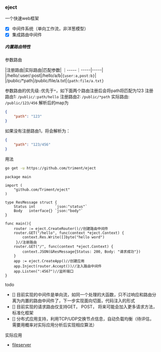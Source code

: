 ### eject

一个快速web框架

+ [x] 中间件系统（单向工作流，非洋葱模型）
+ [x] 集成路由中间件

##### 内置路由特性


参数路由

|注册路由|实际路由|匹配参数|
｜-----｜-----|-----|
|/hello/:user/:post|/hello/a/b|`{user:a,post:b}`|
|/public/*path|/public/file/a.txt|`{path:file/a.txt}`

参数路由的优先级`:`优先于`*`，如下面两个路由注册后会将path将匹配为123
注册路由1: `/public/:path/hello`
注册路由2: `/public/*path`
实际路由: `/public/123/456`
解析后的map为
```json
{
    "path": "123"
}
```
如果没有注册路由1，将会解析为：
```json
{
    "path": "123/456"
}
```
用法

```bash
go get -u https://github.com/triment/eject
```

```golang
package main

import (
	"github.com/Triment/eject"
)

type ResMessage struct {
	Status int         `json:"status"`
	Body   interface{} `json:"body"`
}

func main(){
    router := eject.CreateRouter()//创建路由中间件
    router.GET("/hello", func(context *eject.Context) {
        context.Res.Write([]byte("hello word")
     }//注册路由
    router.GET("/", func(context *eject.Context) {
        context.JSON(&ResMessage{Status: 200, Body: "请求成功"})
    }
    app := eject.CreateApp()//创建应用
	app.Inject(router.Accept())//注入路由中间件
	app.Listen(":4567")//监听端口 
}
```

todo 
+ [] 目前实现的中间件是单向流，如同一个处理的大函数，只不过响应和路由分离为内置的路由中间件了，下一步实现面向切面，代码注入的形式
+ [] 目前实现的请求路由仅支持GET， POST， 将来可能会加入更多请求方法，标准化框架
+ [] 分布式应用支持，利用TCP/UDP交换节点信息，自动负载均衡（待评估，需要用概率对实际应用分析后实现相应算法）

实际应用

* [fileserver](https://github.com/triment/fileserver.git)